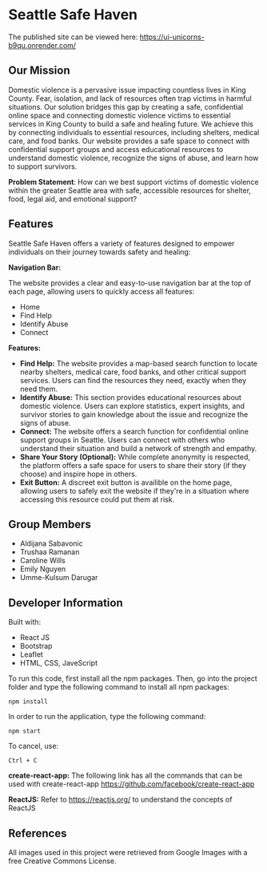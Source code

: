 # Seattle Safe Haven

The published site can be viewed here: https://ui-unicorns-b9qu.onrender.com/ 

## Our Mission

Domestic violence is a pervasive issue impacting countless lives in King County. Fear, isolation, and lack of resources often trap victims in harmful situations. Our solution bridges this gap by creating a safe, confidential online space and connecting domestic violence victims to essential services in King County to build a safe and healing future. We achieve this by connecting individuals to essential resources, including shelters, medical care, and food banks. Our website provides a safe space to connect with confidential support groups and access educational resources to understand domestic violence, recognize the signs of abuse, and learn how to support survivors.

**Problem Statement**: How can we best support victims of domestic violence within the greater Seattle area with safe, accessible resources for shelter, food, legal aid, and emotional support?

## Features

Seattle Safe Haven offers a variety of features designed to empower individuals on their journey towards safety and healing:

**Navigation Bar:**

The website provides a clear and easy-to-use navigation bar at the top of each page, allowing users to quickly access all features:

- Home
- Find Help
- Identify Abuse
- Connect
  
**Features:**

- **Find Help:** The website provides a map-based search function to locate nearby shelters, medical care, food banks, and other critical support services. Users can find the resources they need, exactly when they need them.
- **Identify Abuse:** This section provides educational resources about domestic violence. Users can explore statistics, expert insights, and survivor stories to gain knowledge about the issue and recognize the signs of abuse.
- **Connect:** The website offers a search function for confidential online support groups in Seattle. Users can connect with others who understand their situation and build a network of strength and empathy.
- **Share Your Story (Optional):** While complete anonymity is respected, the platform offers a safe space for users to share their story (if they choose) and inspire hope in others.
- **Exit Button:** A discreet exit button is availible on the home page, allowing users to safely exit the website if they're in a situation where accessing this resource could put them at risk.

## Group Members

- Aldijana Sabavonic
- Trushaa Ramanan
- Caroline Wills
- Emily Nguyen
- Umme-Kulsum Darugar 

## Developer Information

Built with:

- React JS
- Bootstrap
- Leaflet
- HTML, CSS, JaveScript

To run this code, first install all the npm packages. Then, go into the project folder and type the following command to install all npm packages:

`npm install`

In order to run the application, type the following command:

`npm start`

To cancel, use: 

`Ctrl + C`

**create-react-app:** The following link has all the commands that can be used with create-react-app https://github.com/facebook/create-react-app

**ReactJS:** Refer to https://reactjs.org/ to understand the concepts of ReactJS

## References

All images used in this project were retrieved from Google Images with a free Creative Commons License.



